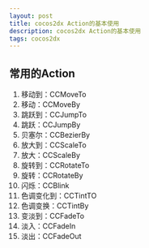 ```yaml
---
layout: post
title: cocos2dx Action的基本使用
description: cocos2dx Action的基本使用
tags: cocos2dx
---
```


## 常用的Action

1. 移动到：CCMoveTo
2. 移动：CCMoveBy
3. 跳跃到：CCJumpTo
4. 跳跃：CCJumpBy
5. 贝塞尔：CCBezierBy
6. 放大到：CCScaleTo
7. 放大：CCScaleBy
8. 旋转到：CCRotateTo
9. 旋转：CCRotateBy
10. 闪烁：CCBlink
11. 色调变化到：CCTintTO
12. 色调变换：CCTintBy
13. 变淡到：CCFadeTo
14. 淡入：CCFadeIn
15. 淡出：CCFadeOut



